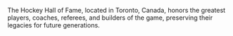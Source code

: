 The Hockey Hall of Fame, located in Toronto, Canada, honors the greatest players, coaches, referees, and builders of the game, preserving their legacies for future generations.
